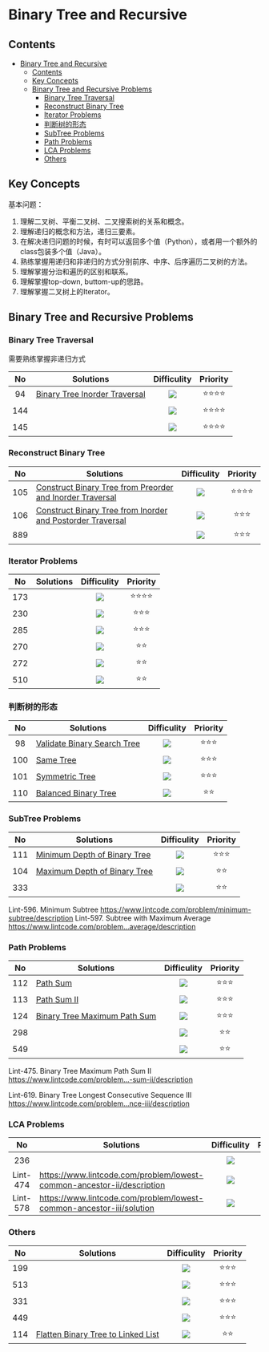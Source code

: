 # Binary Tree and Recursive

## Contents

<!--ts-->
   * [Binary Tree and Recursive](#binary-tree-and-recursive)
      * [Contents](#contents)
      * [Key Concepts](#key-concepts)
      * [Binary Tree and Recursive Problems](#binary-tree-and-recursive-problems)
         * [Binary Tree Traversal](#binary-tree-traversal)
         * [Reconstruct Binary Tree](#reconstruct-binary-tree)
         * [Iterator Problems](#iterator-problems)
         * [判断树的形态](#\xE5\x88\xA4\xE6\x96\xAD\xE6\xA0\x91\xE7\x9A\x84\xE5\xBD\xA2\xE6\x80\x81)
         * [SubTree Problems](#subtree-problems)
         * [Path Problems](#path-problems)
         * [LCA Problems](#lca-problems)
         * [Others](#others)

<!-- Added by: weiyizhi, at: 2021年 5月13日 星期四 17时58分00秒 CST -->

<!--te-->

## Key Concepts

基本问题：

1. 理解二叉树、平衡二叉树、二叉搜索树的关系和概念。
2. 理解递归的概念和方法，递归三要素。
3. 在解决递归问题的时候，有时可以返回多个值（Python），或者用一个额外的class包装多个值（Java）。
4. 熟练掌握用递归和非递归的方式分别前序、中序、后序遍历二叉树的方法。
5. 理解掌握分治和遍历的区别和联系。
6. 理解掌握top-down, buttom-up的思路。
7. 理解掌握二叉树上的Iterator。



## Binary Tree and Recursive Problems

### Binary Tree Traversal

需要熟练掌握非递归方式

| No | Solutions | Difficulity | Priority |
| :--: | ------- | :---------: | :------: |
|94|[Binary Tree Inorder Traversal](Solved/94-Binary-Tree-Inorder-Traversal/Binary-Tree-Inorder-Traversal.md)|![](https://img.shields.io/badge/-Medium-%23FFA500.svg)|:star::star::star::star:|
|144||![](https://img.shields.io/badge/-Medium-%23FFA500.svg)|:star::star::star::star:|
|145||![](https://img.shields.io/badge/-Medium-%23FFA500.svg)|:star::star::star::star:|



### Reconstruct Binary Tree

| No | Solutions | Difficulity | Priority |
| :--: | ------- | :---------: | :------: |
|105|[Construct Binary Tree from Preorder and Inorder Traversal](Solved/105-Construct-Binary-Tree-from-Preorder-and-Inorder-Traversal/Construct-Binary-Tree-from-Preorder-and-Inorder-Traversal.md)|![](https://img.shields.io/badge/-Medium-%23FFA500.svg)|:star::star::star::star:|
|106|[Construct Binary Tree from Inorder and Postorder Traversal](Solved/106-Construct-Binary-Tree-from-Inorder-and-Postorder-Traversal/Construct-Binary-Tree-from-Inorder-and-Postorder-Traversal.md)|![](https://img.shields.io/badge/-Medium-%23FFA500.svg)|:star::star::star:|
|889||![](https://img.shields.io/badge/-Medium-%23FFA500.svg)|:star::star::star:|




### Iterator Problems
| No | Solutions | Difficulity | Priority |
| :--: | ------- | :---------: | :------: |
|173||![](https://img.shields.io/badge/-Easy-%235cb85c.svg)|:star::star::star::star:|
|230||![](https://img.shields.io/badge/-Medium-%23FFA500.svg)|:star::star::star:|
|285||![](https://img.shields.io/badge/-Medium-%23FFA500.svg)|:star::star::star:|
|270||![](https://img.shields.io/badge/-Medium-%23FFA500.svg)|:star::star:|
|272||![](https://img.shields.io/badge/-Medium-%23FFA500.svg)|:star::star:|
|510||![](https://img.shields.io/badge/-Medium-%23FFA500.svg)|:star::star:|



### 判断树的形态

| No | Solutions | Difficulity | Priority |
| :--: | ------- | :---------: | :------: |
|98|[Validate Binary Search Tree](Solved/98-Validate-Binary-Search-Tree/Validate-Binary-Search-Tree.md)|![](https://img.shields.io/badge/-Medium-%23FFA500.svg)|:star::star::star:|
|100|[Same Tree](Solved/100-Same-Tree/Same-Tree.md)|![](https://img.shields.io/badge/-Easy-%235cb85c.svg)|:star::star::star:|
|101|[Symmetric Tree](Solved/101-Symmetric-Tree/Symmetric-Tree.md)|![](https://img.shields.io/badge/-Easy-%235cb85c.svg)|:star::star::star:|
|110|[Balanced Binary Tree](Solved/110-Balanced-Binary-Tree/Balanced-Binary-Tree.md)|![](https://img.shields.io/badge/-Easy-%235cb85c.svg)|:star::star:|



### SubTree Problems

| No | Solutions | Difficulity | Priority |
| :--: | ------- | :---------: | :------: |
|111|[Minimum Depth of Binary Tree](Solved/111-Minimum-Depth-of-Binary-Tree/Minimum-Depth-of-Binary-Tree.md)|![](https://img.shields.io/badge/-Easy-%235cb85c.svg)|:star::star::star:|
|104|[Maximum Depth of Binary Tree](Solved/104-Maximum-Depth-of-Binary-Tree/Maximum-Depth-of-Binary-Tree.md)|![](https://img.shields.io/badge/-Easy-%235cb85c.svg)|:star::star:|
|333||![](https://img.shields.io/badge/-Easy-%235cb85c.svg)|:star::star:|
Lint-596. Minimum Subtree
https://www.lintcode.com/problem/minimum-subtree/description
Lint-597. Subtree with Maximum Average
https://www.lintcode.com/problem...average/description



### Path Problems

| No | Solutions | Difficulity | Priority |
| :--: | ------- | :---------: | :------: |
|112|[Path Sum](Solved/112-Path-Sum/Path-Sum.md)|![](https://img.shields.io/badge/-Easy-%235cb85c.svg)|:star::star::star:|
|113|[Path Sum II](Solved/113-Path-Sum-II/Path-Sum-II.md)|![](https://img.shields.io/badge/-Medium-%23FFA500.svg)|:star::star::star:|
|124|[Binary Tree Maximum Path Sum](https://leetcode.com/problems/binary-tree-maximum-path-sum)|![](https://img.shields.io/badge/-Hard-red.svg)|:star::star::star:|
|298||![](https://img.shields.io/badge/-Medium-%23FFA500.svg)|:star::star:|
|549||![](https://img.shields.io/badge/-Medium-%23FFA500.svg)|:star::star:|

Lint-475. Binary Tree Maximum Path Sum II
https://www.lintcode.com/problem...-sum-ii/description

Lint-619. Binary Tree Longest Consecutive Sequence III
https://www.lintcode.com/problem...nce-iii/description


### LCA Problems

| No | Solutions | Difficulity | Priority |
| :--: | ------- | :---------: | :------: |
|236||![](https://img.shields.io/badge/-Medium-%23FFA500.svg)|:star::star::star:|
|Lint-474| https://www.lintcode.com/problem/lowest-common-ancestor-ii/description |![](https://img.shields.io/badge/-Medium-%23FFA500.svg)|:star::star:|
|Lint-578| https://www.lintcode.com/problem/lowest-common-ancestor-iii/solution |![](https://img.shields.io/badge/-Medium-%23FFA500.svg)|:star::star:|


### Others

| No | Solutions | Difficulity | Priority |
| :--: | ------- | :---------: | :------: |
|199||![](https://img.shields.io/badge/-Medium-%23FFA500.svg)|:star::star::star:|
|513||![](https://img.shields.io/badge/-Medium-%23FFA500.svg)|:star::star::star:|
|331||![](https://img.shields.io/badge/-Medium-%23FFA500.svg)|:star::star::star:|
|449||![](https://img.shields.io/badge/-Medium-%23FFA500.svg)|:star::star::star:|
|114|[Flatten Binary Tree to Linked List](Solved/114-Flatten-Binary-Tree-to-Linked-List/Flatten-Binary-Tree-to-Linked-List.md)|![](https://img.shields.io/badge/-Medium-%23FFA500.svg)|:star::star:|
